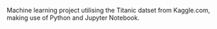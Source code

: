 Machine learning project utilising the Titanic datset from Kaggle.com, making use of Python and Jupyter Notebook. 
